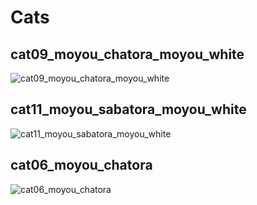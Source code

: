 # Cats

## cat09_moyou_chatora_moyou_white

![cat09_moyou_chatora_moyou_white](https://user-images.githubusercontent.com/3177297/87242476-ec19a280-c467-11ea-95ff-2b1d3dcf77fd.png)

## cat11_moyou_sabatora_moyou_white

![cat11_moyou_sabatora_moyou_white](https://user-images.githubusercontent.com/3177297/87242477-ede36600-c467-11ea-8a58-b05c39c47e08.png)

## cat06_moyou_chatora

![cat06_moyou_chatora](https://user-images.githubusercontent.com/3177297/87242478-ee7bfc80-c467-11ea-9554-d282d13f8ec9.png)
